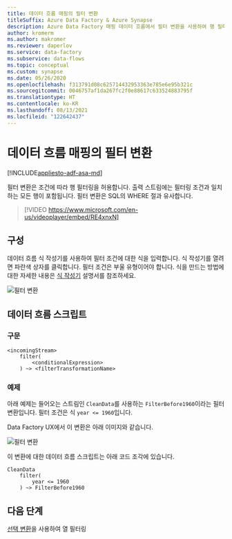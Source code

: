 ```yaml
---
title: 데이터 흐름 매핑의 필터 변환
titleSuffix: Azure Data Factory & Azure Synapse
description: Azure Data Factory 매핑 데이터 흐름에서 필터 변환을 사용하여 행 필터링
author: kromerm
ms.author: makromer
ms.reviewer: daperlov
ms.service: data-factory
ms.subservice: data-flows
ms.topic: conceptual
ms.custom: synapse
ms.date: 05/26/2020
ms.openlocfilehash: f313791d08c625714432953363e785e6e95b321c
ms.sourcegitcommit: 0046757af1da267fc2f0e88617c633524883795f
ms.translationtype: HT
ms.contentlocale: ko-KR
ms.lasthandoff: 08/13/2021
ms.locfileid: "122642437"
---
```

# <a name="filter-transformation-in-mapping-data-flow"></a>데이터 흐름 매핑의 필터 변환

[!INCLUDE[appliesto-adf-asa-md](includes/appliesto-adf-asa-md.md)]

필터 변환은 조건에 따라 행 필터링을 허용합니다. 출력 스트림에는 필터링 조건과 일치하는 모든 행이 포함됩니다. 필터 변환은 SQL의 WHERE 절과 유사합니다.

> [!VIDEO https://www.microsoft.com/en-us/videoplayer/embed/RE4xnxN]

## <a name="configuration"></a>구성

데이터 흐름 식 작성기를 사용하여 필터 조건에 대한 식을 입력합니다. 식 작성기를 열려면 파란색 상자를 클릭합니다. 필터 조건은 부울 유형이어야 합니다. 식을 만드는 방법에 대한 자세한 내용은 [식 작성기](concepts-data-flow-expression-builder.md) 설명서를 참조하세요.

![필터 변환](media/data-flow/filter1.png "필터 변환")

## <a name="data-flow-script"></a>데이터 흐름 스크립트

### <a name="syntax"></a>구문

```
<incomingStream>
    filter(
        <conditionalExpression>
    ) ~> <filterTransformationName>
```

### <a name="example"></a>예제

아래 예제는 들어오는 스트림인 `CleanData`를 사용하는 `FilterBefore1960`이라는 필터 변환입니다. 필터 조건은 식 `year <= 1960`입니다.

Data Factory UX에서 이 변환은 아래 이미지와 같습니다.

![필터 변환](media/data-flow/filter1.png "필터 변환")

이 변환에 대한 데이터 흐름 스크립트는 아래 코드 조각에 있습니다.

```
CleanData
    filter(
        year <= 1960
    ) ~> FilterBefore1960

```

## <a name="next-steps"></a>다음 단계

[선택 변환](data-flow-select.md)을 사용하여 열 필터링
